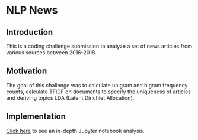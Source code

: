 # NLP News

## Introduction 
This is a coding challenge submission to analyze a set of news articles from various sources between 2016-2018. 

## Motivation
The goal of this challenge was to calculate unigram and bigram frequency counts, calculate TFIDF on documents to specify the uniqueness of articles and deriving topics LDA (Latent Dirichlet Allocation). 

## Implementation

[Click here](https://github.com/sarpuslu/nlp-news) to see an in-depth Jupyter notebook analysis.
